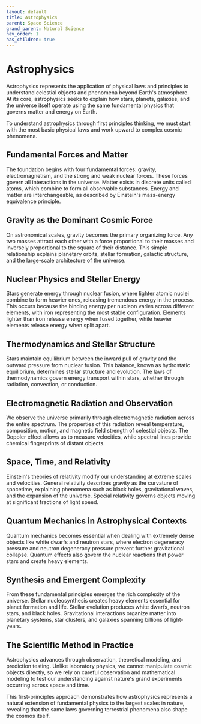 ```yaml
---
layout: default
title: Astrophysics
parent: Space Science
grand_parent: Natural Science
nav_order: 1
has_children: true
---
```


# Astrophysics

Astrophysics represents the application of physical laws and principles to understand celestial objects and phenomena beyond Earth's atmosphere. At its core, astrophysics seeks to explain how stars, planets, galaxies, and the universe itself operate using the same fundamental physics that governs matter and energy on Earth.

To understand astrophysics through first principles thinking, we must start with the most basic physical laws and work upward to complex cosmic phenomena.

## Fundamental Forces and Matter

The foundation begins with four fundamental forces: gravity, electromagnetism, and the strong and weak nuclear forces. These forces govern all interactions in the universe. Matter exists in discrete units called atoms, which combine to form all observable substances. Energy and matter are interchangeable, as described by Einstein's mass-energy equivalence principle.

## Gravity as the Dominant Cosmic Force

On astronomical scales, gravity becomes the primary organizing force. Any two masses attract each other with a force proportional to their masses and inversely proportional to the square of their distance. This simple relationship explains planetary orbits, stellar formation, galactic structure, and the large-scale architecture of the universe.

## Nuclear Physics and Stellar Energy

Stars generate energy through nuclear fusion, where lighter atomic nuclei combine to form heavier ones, releasing tremendous energy in the process. This occurs because the binding energy per nucleon varies across different elements, with iron representing the most stable configuration. Elements lighter than iron release energy when fused together, while heavier elements release energy when split apart.

## Thermodynamics and Stellar Structure

Stars maintain equilibrium between the inward pull of gravity and the outward pressure from nuclear fusion. This balance, known as hydrostatic equilibrium, determines stellar structure and evolution. The laws of thermodynamics govern energy transport within stars, whether through radiation, convection, or conduction.

## Electromagnetic Radiation and Observation

We observe the universe primarily through electromagnetic radiation across the entire spectrum. The properties of this radiation reveal temperature, composition, motion, and magnetic field strength of celestial objects. The Doppler effect allows us to measure velocities, while spectral lines provide chemical fingerprints of distant objects.

## Space, Time, and Relativity

Einstein's theories of relativity modify our understanding at extreme scales and velocities. General relativity describes gravity as the curvature of spacetime, explaining phenomena such as black holes, gravitational waves, and the expansion of the universe. Special relativity governs objects moving at significant fractions of light speed.

## Quantum Mechanics in Astrophysical Contexts

Quantum mechanics becomes essential when dealing with extremely dense objects like white dwarfs and neutron stars, where electron degeneracy pressure and neutron degeneracy pressure prevent further gravitational collapse. Quantum effects also govern the nuclear reactions that power stars and create heavy elements.

## Synthesis and Emergent Complexity

From these fundamental principles emerges the rich complexity of the universe. Stellar nucleosynthesis creates heavy elements essential for planet formation and life. Stellar evolution produces white dwarfs, neutron stars, and black holes. Gravitational interactions organize matter into planetary systems, star clusters, and galaxies spanning billions of light-years.

## The Scientific Method in Practice

Astrophysics advances through observation, theoretical modeling, and prediction testing. Unlike laboratory physics, we cannot manipulate cosmic objects directly, so we rely on careful observation and mathematical modeling to test our understanding against nature's grand experiments occurring across space and time.

This first-principles approach demonstrates how astrophysics represents a natural extension of fundamental physics to the largest scales in nature, revealing that the same laws governing terrestrial phenomena also shape the cosmos itself.

